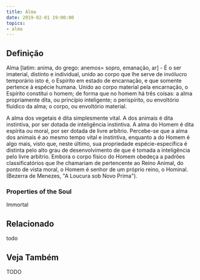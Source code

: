 ```yaml
---
title: Alma
date: 2019-02-01 19:00:00
topics:
- alma
---
```


## Definição
Alma [latim: anima, do grego: anemos= sopro, emanação, ar] - É o ser imaterial,
distinto e individual, unido ao corpo que lhe serve de invólucro temporário
isto é, o Espírito em estado de encarnação, e que somente pertence à espécie
humana. Unido ao corpo material pela encarnação, o Espírito constitui o homem;
de forma que no homem há três coisas: a alma propriamente dita, ou princípio
inteligente; o perispírito, ou envoltório fluídico da alma; o corpo, ou
envoltório material.

A alma dos vegetais é dita simplesmente vital. A dos animais é dita instintiva,
por ser dotada de inteligência instintiva. A alma do Homem é dita espírita ou
moral, por ser dotada de livre arbítrio. Percebe-se que a alma dos animais é ao
mesmo tempo vital e instintiva, enquanto a do Homem é algo mais, visto que,
neste último, sua propriedade espécie-específica é distinta pelo alto grau de
desenvolvimento de que é tomada a inteligência pelo livre arbítrio. Embora o
corpo físico do Homem obedeça a padrões classificatórios que lhe chamariam de
pertencente ao Reino Animal, do ponto de vista moral, o Homem é senhor de um
próprio reino, o Hominal. (Bezerra de Menezes, "A Loucura sob Novo Prima").


### Properties of the Soul
Immortal


## Relacionado
todo

## Veja Também

TODO

